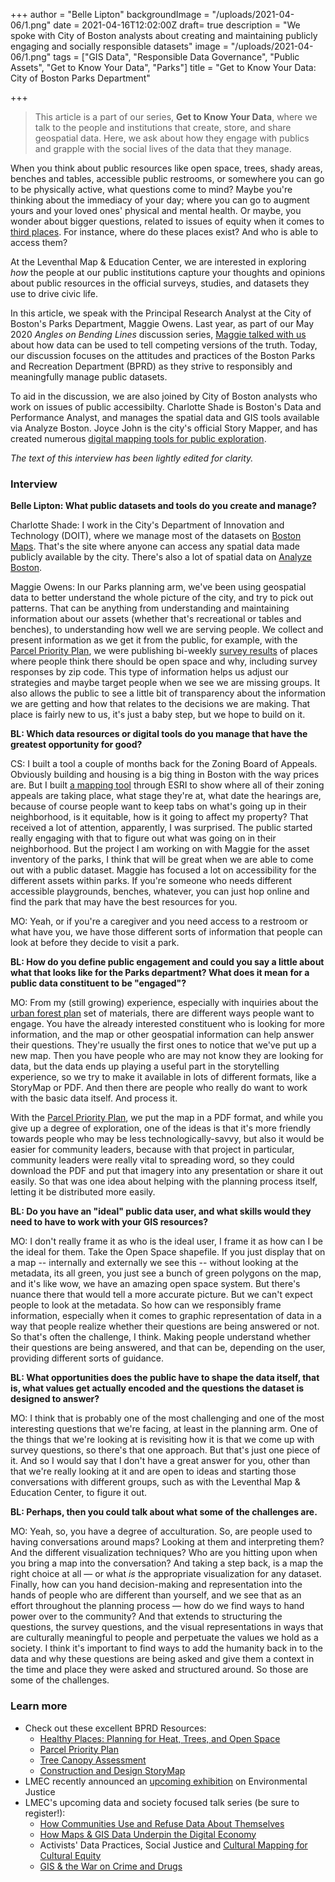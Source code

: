 +++
author = "Belle Lipton"
backgroundImage = "/uploads/2021-04-06/1.png"
date = 2021-04-16T12:02:00Z
draft= true
description = "We spoke with City of Boston analysts about creating and maintaining publicly engaging and socially responsible datasets"
image = "/uploads/2021-04-06/1.png"
tags = ["GIS Data", "Responsible Data Governance", "Public Assets", "Get to Know Your Data", "Parks"]
title = "Get to Know Your Data: City of Boston Parks Department"

+++
> This article is a part of our series, **Get to Know Your Data**, where we talk to the people and institutions that create, store, and share geospatial data. Here, we ask about how they engage with publics and grapple with the social lives of the data that they manage.


When you think about public resources like open space, trees, shady areas, benches and tables, accessible public restrooms, or somewhere you can go to be physically active, what questions come to mind? Maybe you're thinking about the immediacy of your day; where you can go to augment yours and your loved ones' physical and mental health. Or maybe, you wonder about bigger questions, related to issues of equity when it comes to [third places](https://en.wikipedia.org/wiki/Third_place). For instance, where do these places exist? And who is able to access them?

At the Leventhal Map & Education Center, we are interested in exploring *how* the people at our public institutions capture your thoughts and opinions about public resources in the official surveys, studies, and datasets they use to drive civic life. 

In this article, we speak with the Principal Research Analyst at the City of Boston's Parks Department, Maggie Owens. Last year, as part of our May 2020 *Angles on Bending Lines* discussion series, [Maggie talked with us](https://www.youtube.com/watch?v=gREz3nzHJhA) about how data can be used to tell competing versions of the truth. Today, our discussion focuses on the attitudes and practices of the Boston Parks and Recreation Department (BPRD) as they strive to responsibly and meaningfully manage public datasets.

To aid in the discussion, we are also joined by City of Boston analysts who work on issues of public accessibilty. Charlotte Shade is Boston's Data and Performance Analyst, and manages the spatial data and GIS tools available via Analyze Boston. Joyce John is the city's official Story Mapper, and has created numerous [digital mapping tools for public exploration](https://boston.maps.arcgis.com/apps/Shortlist/index.html?appid=93ab1191a7b34644a9733c1aa5926727). 

*The text of this interview has been lightly edited for clarity.*





### Interview

**Belle Lipton: What public datasets and tools do you create and manage?**

Charlotte Shade: I work in the City's Department of Innovation and Technology (DOIT), where we manage most of the datasets on [Boston Maps](https://boston.maps.arcgis.com/home/index.html). That's the site where anyone can access any spatial data made publicly available by the city. There's also a lot of spatial data on [Analyze Boston](https://data.boston.gov/group/geospatial). 


Maggie Owens: In our Parks planning arm, we've been using geospatial data to better understand the whole picture of the city, and try to pick out patterns. That can be anything from understanding and maintaining information about our assets (whether that's recreational or tables and benches), to understanding how well we are serving people. We collect and present information as we get it from the public, for example, with the [Parcel Priority Plan](https://storymaps.arcgis.com/stories/ad0ae13910bf44759019102454b67027), we were publishing bi-weekly [survey results](https://drive.google.com/drive/folders/1ierAOWEdrv_CmOL4KleCLVxvX50v1347) of places where people think there should be open space and why, including survey responses by zip code. This type of information helps us adjust our strategies and maybe target people when we see we are missing groups. It also allows the public to see a little bit of transparency about the information we are getting and how that relates to the decisions we are making. That place is fairly new to us, it's just a baby step, but we hope to build on it.

**BL: Which data resources or digital tools do you manage that have the greatest opportunity for good?**

CS: I built a tool a couple of months back for the Zoning Board of Appeals. Obviously building and housing is a big thing in Boston with the way prices are. But I built [a mapping tool](https://experience.arcgis.com/experience/c019ba9a25cb4f33bb6cdd2f69b543d4/page/page_0/) through ESRI to show where all of their zoning appeals are taking place, what stage they're at, what date the hearings are, because of course people want to keep tabs on what's going up in their neighborhood, is it equitable, how is it going to affect my property? That received a lot of attention, apparently, I was surprised. The public started really engaging with that to figure out what was going on in their neighborhood. But the project I am working on with Maggie for the asset inventory of the parks, I think that will be great when we are able to come out with a public dataset. Maggie has focused a lot on accessibility for the different assets within parks. If you're someone who needs different accessible playgrounds, benches, whatever, you can just hop online and find the park that may have the best resources for you.

MO: Yeah, or if you're a caregiver and you need access to a restroom or what have you, we have those different sorts of information that people can look at before they decide to visit a park. 



**BL: How do you define public engagement and could you say a little about what that looks like for the Parks department? What does it mean for a public data constituent to be "engaged"?**

MO: From my (still growing) experience, especially with inquiries about the [urban forest plan](https://www.boston.gov/sites/default/files/file/2020/09/Change-assessment_w_MJW-letter.pdf) set of materials, there are different ways people want to engage. You have the already interested constituent who is looking for more information, and the map or other geospatial information can help answer their questions. They're usually the first ones to notice that we've put up a new map. Then you have people who are may not know they are looking for data, but the data ends up playing a useful part in the storytelling experience, so we try to make it available in lots of different formats, like a StoryMap or PDF. And then there are people who really do want to work with the basic data itself. And process it. 

With the [Parcel Priority Plan](https://storymaps.arcgis.com/stories/ad0ae13910bf44759019102454b67027), we put the map in a PDF format, and while you give up a degree of exploration, one of the ideas is that it's more friendly towards people who may be less technologically-savvy, but also it would be easier for community leaders, because with that project in particular, community leaders were really vital to spreading word, so they could download the PDF and put that imagery into any presentation or share it out easily. So that was one idea about helping with the planning process itself, letting it be distributed more easily. 

**BL: Do you have an "ideal" public data user, and what skills would they need to have to work with your GIS resources?**

MO: I don't really frame it as who is the ideal user, I frame it as how can I be the ideal for them. Take the Open Space shapefile. If you just display that on a map -- internally and externally we see this -- without looking at the metadata, its all green, you just see a bunch of green polygons on the map, and it's like wow, we have an amazing open space system. But there's nuance there that would tell a more accurate picture. But we can't expect people to look at the metadata. So how can we responsibly frame information, especially when it comes to graphic representation of data in a way that people realize whether their questions are being answered or not. So that's often the challenge, I think. Making people understand whether their questions are being answered, and that can be, depending on the user, providing different sorts of guidance. 


**BL: What opportunities does the public have to shape the data itself, that is, what values get actually encoded and the questions the dataset is designed to answer?**

MO: I think that is probably one of the most challenging and one of the most interesting questions that we're facing, at least in the planning arm. One of the things that we're looking at is revisiting how it is that we come up with survey questions, so there's that one approach. But that's just one piece of it. And so I would say that I don't have a great answer for you, other than that we're really looking at it and are open to ideas and starting those conversations with different groups, such as with the Leventhal Map & Education Center, to figure it out. 

**BL: Perhaps, then you could  talk about what some of the challenges are.**

MO: Yeah, so, you have a degree of acculturation. So, are people used to having conversations around maps? Looking at them and interpreting them? And the different visualization techniques? Who are you hitting upon when you bring a map into the conversation? And taking a step back, is a map the right choice at all — or what *is* the appropriate visualization for any dataset. Finally, how can you hand decision-making and representation into the hands of people who are different than yourself, and we see that as an effort throughout the planning process — how do we find ways to hand power over to the community? And that extends to structuring the questions, the survey questions, and the visual representations in ways that are culturally meaningful to people and perpetuate the values we hold as a society. I think it's important to find ways to add the humanity back in to the data and why these questions are being asked and give them a context in the time and place they were asked and structured around. So those are some of the challenges.


### Learn more
- Check out these excellent BPRD Resources:
    - [Healthy Places: Planning for Heat, Trees, and Open Space](https://www.boston.gov/environment-and-energy/healthy-places-planning-heat-trees-and-open-space)
    - [Parcel Priority Plan](https://storymaps.arcgis.com/stories/ad0ae13910bf44759019102454b67027)
    - [Tree Canopy Assessment](https://www.boston.gov/sites/default/files/file/2020/09/Change-assessment_w_MJW-letter.pdf)
    - [Construction and Design StoryMap](https://www.arcgis.com/apps/Shortlist/index.html?appid=93ab1191a7b34644a9733c1aa5926727)
- LMEC recently announced an [upcoming exhibition](https://www.leventhalmap.org/articles/environmental-justice-exhibition-preview/)  on Environmental Justice
- LMEC's upcoming data and society focused talk series (be sure to register!):
    - [How Communities Use and Refuse Data About Themselves](https://www.leventhalmap.org/event/how-data-can-warp-our-world-may-12/) 
    - [How Maps & GIS Data Underpin the Digital Economy](https://www.leventhalmap.org/event/how-data-can-warp-our-world-may-19/) 
    - Activists' Data Practices, Social Justice and [Cultural Mapping for Cultural Equity](https://www.leventhalmap.org/event/how-data-can-warp-our-world-may-26/) 
    - [GIS & the War on Crime and Drugs](https://www.leventhalmap.org/event/how-data-can-warp-our-world-june-9/) 